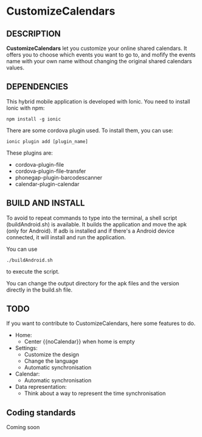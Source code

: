 CustomizeCalendars
==================

DESCRIPTION
-----------
**CustomizeCalendars** let you customize your online shared calendars. It offers
you to choose which events you want to go to, and mofify the events name with
your own name without changing the original shared calendars values.

DEPENDENCIES
-----------
This hybrid mobile application is developed with Ionic. You need to install
Ionic with npm:
```
npm install -g ionic
```

There are some cordova plugin used. To install them, you can use:
```
ionic plugin add [plugin_name]
```

These plugins are:
- cordova-plugin-file
- cordova-plugin-file-transfer
- phonegap-plugin-barcodescanner
- calendar-plugin-calendar

BUILD AND INSTALL
-----------------
To avoid to repeat commands to type into the terminal, a shell script (buildAndroid.sh)
is available. It builds the application and move the apk (only for Android). If
adb is installed and if there's a Android device connected, it will install and
run the application.

You can use
```
./buildAndroid.sh
```
to execute the script.

You can change the output directory for the apk files and the version directly
in the build.sh file.

TODO
----
If you want to contribute to CustomizeCalendars, here some features to do.

- Home:
  - Center {{noCalendar}} when home is empty
- Settings:
  - Customize the design
  - Change the language
  - Automatic synchronisation
- Calendar:
  - Automatic synchronisation
- Data representation:
  - Think about a way to represent the time synchronisation

Coding standards
---------------
Coming soon
